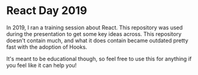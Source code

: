 # React Day 2019
In 2019, I ran a training session about React. This repository was used during the presentation to get some key ideas across. This repository doesn't contain much, and what it does contain became outdated pretty fast with the adoption of Hooks.

It's meant to be educational though, so feel free to use this for anything if you feel like it can help you!
